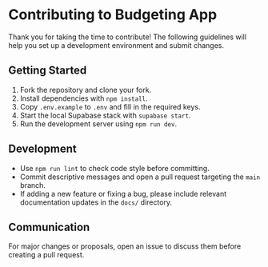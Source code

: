 # Contributing to Budgeting App

Thank you for taking the time to contribute! The following guidelines will help you set up a development environment and submit changes.

## Getting Started

1. Fork the repository and clone your fork.
2. Install dependencies with `npm install`.
3. Copy `.env.example` to `.env` and fill in the required keys.
4. Start the local Supabase stack with `supabase start`.
5. Run the development server using `npm run dev`.

## Development

- Use `npm run lint` to check code style before committing.
- Commit descriptive messages and open a pull request targeting the `main` branch.
- If adding a new feature or fixing a bug, please include relevant documentation updates in the `docs/` directory.

## Communication

For major changes or proposals, open an issue to discuss them before creating a pull request.

